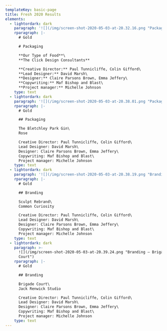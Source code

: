 ```yaml
---
templateKey: basic-page
title: Fresh 2020 Results
elements:
  - lightordark: dark
    paragraph: '![](/img/screen-shot-2020-05-03-at-20.32.16.png "Packaging – Gold")'
    rparagraph: |-
      # Gold

      # Packaging

      **Our Type of Food**\
      **The Click Design Consultants**

      **Creative Director:** Paul Tunnicliffe, Colin Gifford\
      **Lead Designer:** David Marsh\
      **Designer:** Claire Parsons Brown, Emma Jeffery\
      **Copywriting:** Maf Bishop and Blast\
      **Project manager:** Michelle Johnson
    type: text
  - lightordark: dark
    paragraph: '![](/img/screen-shot-2020-05-03-at-20.38.01.png "Packaging – Gold")'
    rparagraph: |-
      # Gold

      ## Packaging

      The Bletchley Park Gin\
      Rose

      Creative Director: Paul Tunnicliffe, Colin Gifford\
      Lead Designer: David Marsh\
      Designer: Claire Parsons Brown, Emma Jeffery\
      Copywriting: Maf Bishop and Blast\
      Project manager: Michelle Johnson
    type: text
  - lightordark: dark
    paragraph: '![](/img/screen-shot-2020-05-03-at-20.38.19.png "Branding – Gold")'
    rparagraph: |-
      # Gold

      ## Branding

      Sculpt Rebrand\
      Common Curiosity

      Creative Director: Paul Tunnicliffe, Colin Gifford\
      Lead Designer: David Marsh\
      Designer: Claire Parsons Brown, Emma Jeffery\
      Copywriting: Maf Bishop and Blast\
      Project manager: Michelle Johnson
    type: text
  - lightordark: dark
    paragraph: >-
      ![](/img/screen-shot-2020-05-03-at-20.39.24.png "Branding – Brigade
      Court")
    rparagraph: |-
      # Gold

      ## Branding

      Brigade Court\
      Jack Renwick Studio

      Creative Director: Paul Tunnicliffe, Colin Gifford\
      Lead Designer: David Marsh\
      Designer: Claire Parsons Brown, Emma Jeffery\
      Copywriting: Maf Bishop and Blast\
      Project manager: Michelle Johnson
    type: text
---
```


